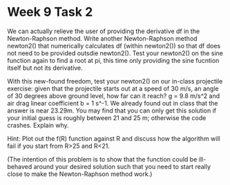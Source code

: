 # Week 9 Task 2
We can actually relieve the user of providing the derivative df in the Newton-Raphson method. Write another Newton-Raphson method newton2() that numerically calculates df (within newton2()) so that df does not need to be provided outsdie newton2(). Test your newton2() on the sine function again to find a root at pi, this time only providing the sine fucntion itself but not its derivative.

With this new-found freedom, test your newton2() on our in-class projectile exercise: given that the projectile starts out at a speed of 30 m/s, an angle of 30 degrees above ground level, how far can it reach? g = 9.8 m/s^2 and air drag linear coefficient b = 1 s^-1. We already found out in class that the answer is near 23.29m. You may find that you can only get this solution if your initial guess is roughly between 21 and 25 m; otherwise the code crashes. Explain why. 

Hint: Plot out the f(R) function against R and discuss how the algorithm will fail if you start from R>25 and R<21.

(The intention of this problem is to show that the function could be ill-behaved around your desired solution such that you need to start really close to make the Newton-Raphson method work.)
